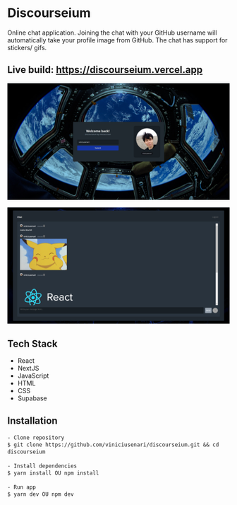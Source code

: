 # Discourseium
Online chat application. Joining the chat with your GitHub username will automatically take your profile image from GitHub. The chat has support for stickers/ gifs.

## Live build: https://discourseium.vercel.app

![Home Screen](https://github.com/viniciusenari/discourseium/blob/master/home_page.jpg)

![Chat Screen](https://github.com/viniciusenari/discourseium/blob/master/chat_page.jpg)

## Tech Stack
* React
* NextJS
* JavaScript
* HTML
* CSS
* Supabase
 
 
## Installation

    - Clone repository
    $ git clone https://github.com/viniciusenari/discourseium.git && cd discourseium

    - Install dependencies
    $ yarn install OU npm install

    - Run app
    $ yarn dev OU npm dev
